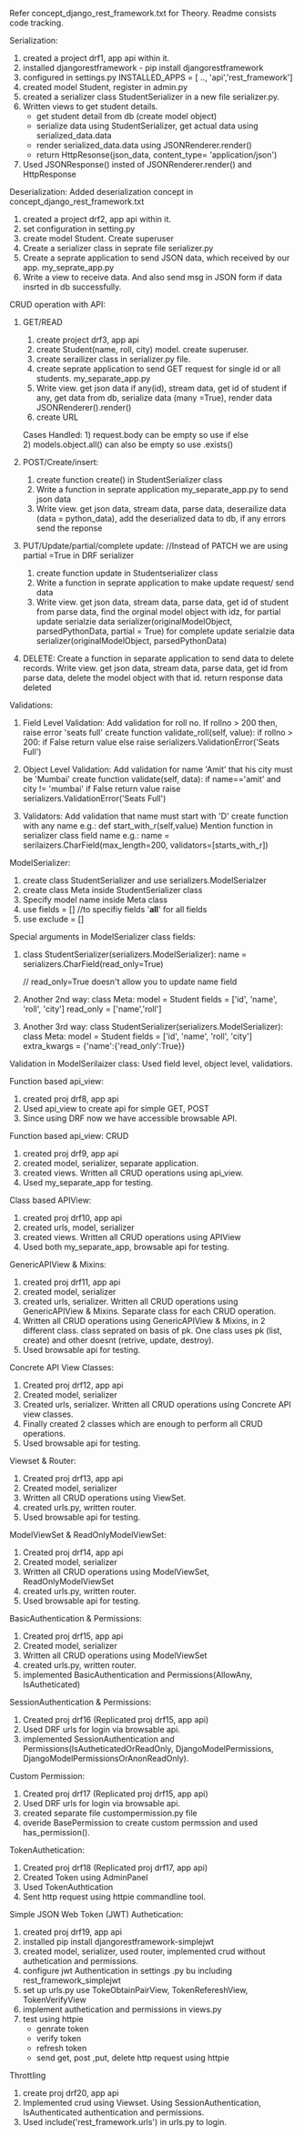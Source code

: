 Refer concept_django_rest_framework.txt for Theory. 
Readme consists code tracking. 

Serialization: 
1) created a project drf1, app api within it. 
2) installed djangorestframework - pip install djangorestframework
3) configured in settings.py INSTALLED_APPS = [ .., 'api','rest_framework'] 
4) created model Student, register in admin.py
5) created a serializer class StudentSerializer in a new file serializer.py. 
6) Written views to get student details. 
    - get student detail from db (create model object)
    - serialize data using StudentSerializer, get actual data using serialized_data.data
    - render serialized_data.data using JSONRenderer.render() 
    - return HttpResonse(json_data, content_type= 'application/json')
7) Used JSONResponse() insted of JSONRenderer.render() and HttpResponse 

Deserialization: 
Added deserialization concept in concept_django_rest_framework.txt
1) created a project drf2, app api within it. 
2) set configuration in setting.py 
3) create model Student. Create superuser
4) Create a serializer class in seprate file serializer.py 
5) Create a seprate application to send JSON data, which received by our app. my_seprate_app.py 
6) Write a view to receive data. And also send msg in JSON form if data insrted in db successfully. 

CRUD operation with API:
1) GET/READ
    1) create project drf3, app api 
    2) create Student(name, roll, city) model. create superuser.
    3) create serailizer class in serializer.py file.  
    4) create seprate application to send GET request for single id or all students. my_separate_app.py
    5) Write view. 
            get json data if any(id), 
            stream data, 
            get id of student if any, 
            get data from db, 
            serialize data (many =True),
            render data JSONRenderer().render() 
    6) create URL

    Cases Handled: 1) request.body can be empty so use if else     
                   2) models.object.all() can also be empty so use .exists()

2) POST/Create/insert: 
    1) create function create() in StudentSerializer class 
    2) Write a function in seprate application my_separate_app.py to send json data
    3) Write view.
            get json data, 
            stream data,
            parse data, 
            deserailize data (data = python_data), 
            add the deserialized data to db, 
            if any errors send the reponse

3) PUT/Update/partial/complete update:
    //Instead of PATCH we are using partial =True in DRF serializer 
    1) create function update in Studentserializer class
    2) Write a function in seprate application to make update request/ send data
    3) Write view.
        get json data,
        stream data,
        parse data, 
        get id of student from parse data,
        find the orginal model object with idz,
        for partial update 
            serialzie data serializer(originalModelObject, parsedPythonData, partial = True)
        for complete update 
            serialzie data serializer(originalModelObject, parsedPythonData)

4) DELETE:
    Create a function in separate application to send data to delete records. 
    Write view.
    get json data,
    stream data,
    parse data,
    get id from parse data, 
    delete the model object with that id. 
    return response data deleted 


Validations:
1) Field Level Validation:
Add validation for roll no. If rollno > 200 then, raise error 'seats full'
    create function validate_roll(self, value):
    if rollno > 200: 
        if False return value
        else raise serializers.ValidationError('Seats Full')

2) Object Level Validation:
Add validation for name 'Amit' that his city must be 'Mumbai'
    create function validate(self, data):
        if name=='amit' and city != 'mumbai'
        if False return value
        raise serializers.ValidationError('Seats Full')

3) Validators:
Add validation that name must start with 'D'
    create function with any name 
    e.g.: def start_with_r(self,value)
    Mention function in serializer class field name
    e.g.: name = serilaizers.CharField(max_length=200, validators=[starts_with_r])


ModelSerializer:
1) create class StudentSerializer and use serializers.ModelSerialzer 
2) create class Meta inside StudentSerializer class 
3) Specify model name inside Meta class 
4) use fields = [] //to specifiy fields '__all__' for all fields 
5) use exclude = [] 


Special arguments in ModelSerializer class fields: 
1) class StudentSerializer(serializers.ModelSerializer):
	name = serializers.CharField(read_only=True)

    // read_only=True doesn't allow you to update name field 

2) Another 2nd way: 
	class Meta:
		model = Student
		fields = ['id', 'name', 'roll', 'city']
		read_only = ['name','roll']

3) Another 3rd way:
class StudentSerializer(serializers.ModelSerializer):
	class Meta:
		model = Student
		fields = ['id', 'name', 'roll', 'city']
		extra_kwargs = {'name':{'read_only':True}}


Validation in ModelSerilaizer class:
    Used field level, object level, validatiors.


Function based api_view:
1) created proj drf8, app api
2) Used api_view to create api for simple GET, POST
3) Since using DRF now we have accessible browsable API. 

Function based api_view: CRUD
1) created proj drf9, app api 
2) created model, serializer, separate application.
3) created views. Written all CRUD operations using api_view.
4) Used my_separate_app for testing.


Class based APIView:
1) created proj drf10, app api 
2) created urls, model, serializer 
3) created views. Written all CRUD operations using APIView 
4) Used both my_separate_app, browsable api for testing.


GenericAPIView & Mixins:
1) created proj drf11, app api
2) created model, serializer
3) created urls, serializer. Written all CRUD operations using GenericAPIView & Mixins. 
    Separate class for each CRUD operation. 
4) Written all CRUD operations using GenericAPIView & Mixins, in 2 different class. 
    class seprated on basis of pk. One class uses pk (list, create) and other doesnt (retrive, update, destroy).
5) Used browsable api for testing.

Concrete API View Classes:
1) Created proj drf12, app api
2) Created model, serializer 
3) Created urls, serializer. Written all CRUD operations using Concrete API view classes. 
4) Finally created 2 classes which are enough to perform all CRUD operations.
5) Used browsable api for testing. 


Viewset & Router:
1) Created proj drf13, app api
2) Created model, serializer
3) Written all CRUD operations using ViewSet. 
4) created urls.py, written router. 
5) Used browsable api for testing. 


ModelViewSet & ReadOnlyModelViewSet:
1) Created proj drf14, app api
2) Created model, serializer
3) Written all CRUD operations using ModelViewSet, ReadOnlyModelViewSet
4) created urls.py, written router. 
5) Used browsable api for testing. 


BasicAuthentication & Permissions:
1) Created proj drf15, app api
2) Created model, serializer
3) Written all CRUD operations using ModelViewSet
4) created urls.py, written router. 
5) implemented BasicAuthentication and Permissions(AllowAny, IsAutheticated)

SessionAuthentication & Permissions:
1) Created proj drf16 (Replicated proj drf15, app api)
2) Used DRF urls for login via browsable api. 
3) implemented SessionAuthentication and Permissions(IsAutheticatedOrReadOnly, DjangoModelPermissions, DjangoModelPermissionsOrAnonReadOnly).

Custom Permission:
1) Created proj drf17 (Replicated proj drf15, app api)
2) Used DRF urls for login via browsable api. 
3) created separate file custompermission.py file 
4) overide BasePermission to create custom permssion and used has_permission().


TokenAuthetication:
1) Created proj drf18 (Replicated proj drf17, app api)
2) Created Token using AdminPanel
3) Used TokenAuthtication 
4) Sent http request using httpie commandline tool.


Simple JSON Web Token (JWT) Authetication:
1) created proj drf19, app api
2) installed pip install djangorestframework-simplejwt
3) created model, serializer, used router, implemented crud without authetication and permissions.
4) configure jwt Authentication in settings .py bu including rest_framework_simplejwt
5) set up urls.py 
    use TokeObtainPairView, TokenRefereshView, TokenVerifyView
6) implement authetication and permissions in views.py
7) test using httpie 
    - genrate token 
    - verify token 
    - refresh token 
    - send get, post ,put, delete http request using httpie


Throttling
1) create proj drf20, app api 
2) Implemented crud using Viewset. Using SessionAuthentication, IsAuthenticated authentication and permissions.
3) Used include('rest_framework.urls') in urls.py to login. 

    